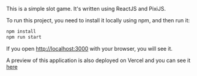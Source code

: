 This is a simple slot game.
It's written using ReactJS and PixiJS.

To run this project, you need to install it locally using npm, and then run it:

```bash
npm install
npm run start
```

If you open [http://localhost:3000](http://localhost:3000) with your browser, you will see it.

A preview of this application is also deployed on Vercel and you can see it [here](https://slot-fe.vercel.app/)
